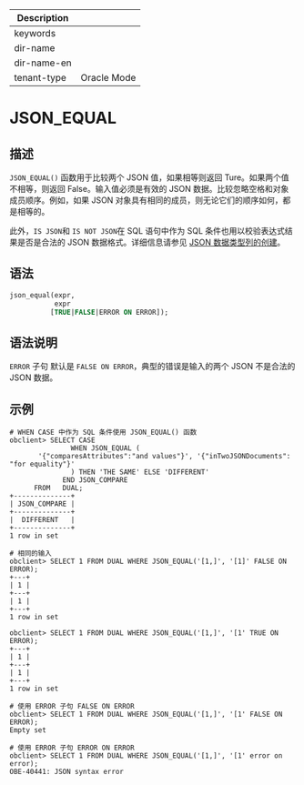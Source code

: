 | Description   |                 |
|---------------|-----------------|
| keywords      |                 |
| dir-name      |                 |
| dir-name-en   |                 |
| tenant-type   | Oracle Mode     |

# JSON_EQUAL

## 描述

`JSON_EQUAL()` 函数用于比较两个 JSON 值，如果相等则返回 Ture。如果两个值不相等，则返回 False。输入值必须是有效的 JSON 数据。比较忽略空格和对象成员顺序。例如，如果 JSON 对象具有相同的成员，则无论它们的顺序如何，都是相等的。

此外，`IS JSON`和 `IS NOT JSON`在 SQL 语句中作为 SQL 条件也用以校验表达式结果是否是合法的 JSON 数据格式。详细信息请参见 [JSON 数据类型列的创建](../../../../300.basic-elements-of-oracle-mode/100.built-in-data-types-of-oracle-mode/1000.json-formatted-data-type-oracle-mode/200.create-json-data-type-columns-of-oracle-mode.md)。

## 语法

```sql
json_equal(expr,
           expr
          [TRUE|FALSE|ERROR ON ERROR]);
```

## 语法说明

`ERROR` 子句 默认是 `FALSE ON ERROR`，典型的错误是输入的两个 JSON 不是合法的  JSON 数据。

## 示例

```shell
# WHEN CASE 中作为 SQL 条件使用 JSON_EQUAL() 函数
obclient> SELECT CASE
               WHEN JSON_EQUAL (
       '{"comparesAttributes":"and values"}', '{"inTwoJSONDocuments": "for equality"}'
               ) THEN 'THE SAME' ELSE 'DIFFERENT'
             END JSON_COMPARE
      FROM   DUAL;
+--------------+
| JSON_COMPARE |
+--------------+
|  DIFFERENT   |
+--------------+
1 row in set

# 相同的输入
obclient> SELECT 1 FROM DUAL WHERE JSON_EQUAL('[1,]', '[1]' FALSE ON ERROR);
+---+
| 1 |
+---+
| 1 |
+---+
1 row in set

obclient> SELECT 1 FROM DUAL WHERE JSON_EQUAL('[1,]', '[1' TRUE ON ERROR);
+---+
| 1 |
+---+
| 1 |
+---+
1 row in set

# 使用 ERROR 子句 FALSE ON ERROR
obclient> SELECT 1 FROM DUAL WHERE JSON_EQUAL('[1,]', '[1' FALSE ON ERROR);
Empty set

# 使用 ERROR 子句 ERROR ON ERROR
obclient> SELECT 1 FROM DUAL WHERE JSON_EQUAL('[1,]', '[1' error on error);
OBE-40441: JSON syntax error
```
